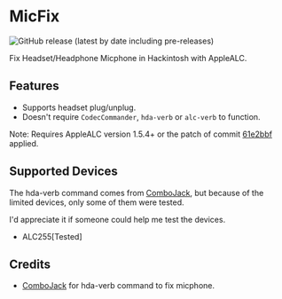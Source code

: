 # MicFix

![GitHub release (latest by date including pre-releases)](https://img.shields.io/github/v/release/WingLim/MicFix?include_prereleases)

Fix Headset/Headphone Micphone in Hackintosh with AppleALC.

## Features

- Supports headset plug/unplug.
- Doesn't require `CodecCommander`, `hda-verb` or `alc-verb` to function.

Note: Requires AppleALC version 1.5.4+ or the patch of commit [61e2bbf](https://github.com/acidanthera/AppleALC/commit/61e2bbfe74bf1c12ebf770ed4a9776a04a7758f2) applied.

## Supported Devices

The hda-verb command comes from [ComboJack](https://github.com/hackintosh-stuff/ComboJack), but because of the limited devices, only some of them were tested.

I'd appreciate it if someone could help me test the devices.

- ALC255[Tested]

## Credits

- [ComboJack](https://github.com/hackintosh-stuff/ComboJack) for hda-verb command to fix micphone.
